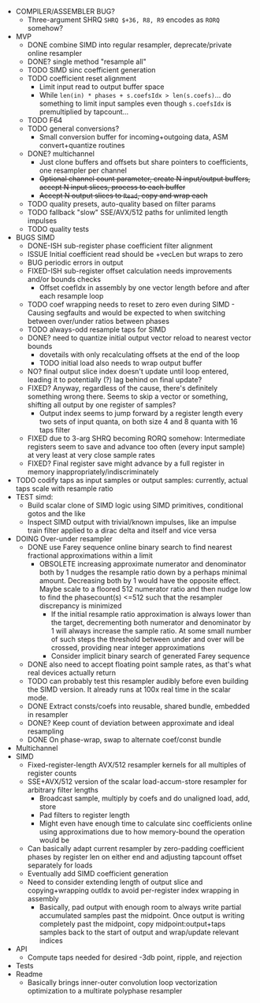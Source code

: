 - COMPILER/ASSEMBLER BUG?
  - Three-argument SHRQ `SHRQ $+36, R8, R9` encodes as `RORQ` somehow?
- MVP
  - DONE combine SIMD into regular resampler, deprecate/private online resampler
  - DONE? single method "resample all"
  - TODO SIMD sinc coefficient generation
  - TODO coefficient reset alignment
    - Limit input read to output buffer space
    - While `len(in) * phases + s.coefsIdx > len(s.coefs)`... do something to limit input samples even though `s.coefsIdx` is premultiplied by tapcount...
  - TODO F64
  - TODO general conversions?
    - Small conversion buffer for incoming+outgoing data, ASM convert+quantize routines
  - DONE? multichannel
    - Just clone buffers and offsets but share pointers to coefficients, one resampler per channel
    - ~~Optional channel count parameter, create N input/output buffers, accept N input slices, process to each buffer~~
    - ~~Accept N output slices to `Read`, copy and wrap each~~
  - TODO quality presets, auto-quality based on filter params
  - TODO fallback "slow" SSE/AVX/512 paths for unlimited length impulses
  - TODO quality tests
- BUGS SIMD
	- DONE-ISH sub-register phase coefficient filter alignment
    - ISSUE Initial coefficient read should be +vecLen but wraps to zero
    - BUG periodic errors in output
  - FIXED-ISH sub-register offset calculation needs improvements and/or bounds checks
    - Offset coefIdx in assembly by one vector length before and after each resample loop
  - TODO coef wrapping needs to reset to zero even during SIMD
		- Causing segfaults and would be expected to when switching between over/under ratios between phases
  - TODO always-odd resample taps for SIMD
  - DONE? need to quantize initial output vector reload to nearest vector bounds
    - dovetails with only recalculating offsets at the end of the loop
    - TODO initial load also needs to wrap output buffer
  - NO? final output slice index doesn't update until loop entered, leading it to potentially (?) lag behind on final update?
  - FIXED? Anyway, regardless of the cause, there's definitely something wrong there. Seems to skip a vector or something, shifting all output by one register of samples?
    - Output index seems to jump forward by a register length every two sets of input quanta, on both size 4 and 8 quanta with 16 taps filter
  - FIXED due to 3-arg SHRQ becoming RORQ somehow: Intermediate registers seem to save and advance too often (every input sample) at very least at very close sample rates
  - FIXED? Final register save might advance by a full register in memory inappropriately/indiscriminately
- TODO codify taps as input samples or output samples: currently, actual taps scale with resample ratio
- TEST simd:
  - Build scalar clone of SIMD logic using SIMD primitives, conditional gotos and the like
  - Inspect SIMD output with trivial/known impulses, like an impulse train filter applied to a dirac delta and itself and vice versa
- DOING Over-under resampler
  - DONE use Farey sequence online binary search to find nearest fractional approximations within a limit
    - OBSOLETE increasing approximate numerator and denominator both by 1 nudges the resample ratio down by a perhaps minimal amount. Decreasing both by 1 would have the opposite effect. Maybe scale to a floored 512 numerator ratio and then nudge low to find the phasecount(s) <=512 such that the resampler discrepancy is minimized
      - If the initial resample ratio approximation is always lower than the target, decrementing both numerator and denominator by 1 will always increase the sample ratio. At some small number of such steps the threshold between under and over will be crossed, providing near integer approximations
      - Consider implicit binary search of generated Farey sequence
  - DONE also need to accept floating point sample rates, as that's what real devices actually return
  - TODO can probably test this resampler audibly before even building the SIMD version. It already runs at 100x real time in the scalar mode.
  - DONE Extract consts/coefs into reusable, shared bundle, embedded in resampler
  - DONE? Keep count of deviation between approximate and ideal resampling
  - DONE On phase-wrap, swap to alternate coef/const bundle 
- Multichannel
- SIMD
  - Fixed-register-length AVX/512 resampler kernels for all multiples of register counts
  - SSE+AVX/512 version of the scalar load-accum-store resampler for arbitrary filter lengths
    - Broadcast sample, multiply by coefs and do unaligned load, add, store
    - Pad filters to register length
    - Might even have enough time to calculate sinc coefficients online using approximations due to how memory-bound the operation would be
  - Can basically adapt current resampler by zero-padding coefficient phases by register len on either end and adjusting tapcount offset separately for loads
  - Eventually add SIMD coefficient generation
  - Need to consider extending length of output slice and copying+wrapping outIdx to avoid per-register index wrapping in assembly
    - Basically, pad output with enough room to always write partial accumulated samples past the midpoint. Once output is writing completely past the midpoint, copy midpoint:output+taps samples back to the start of output and wrap/update relevant indices
- API
  - Compute taps needed for desired -3db point, ripple, and rejection
- Tests
- Readme
  - Basically brings inner-outer convolution loop vectorization optimization to a multirate polyphase resampler